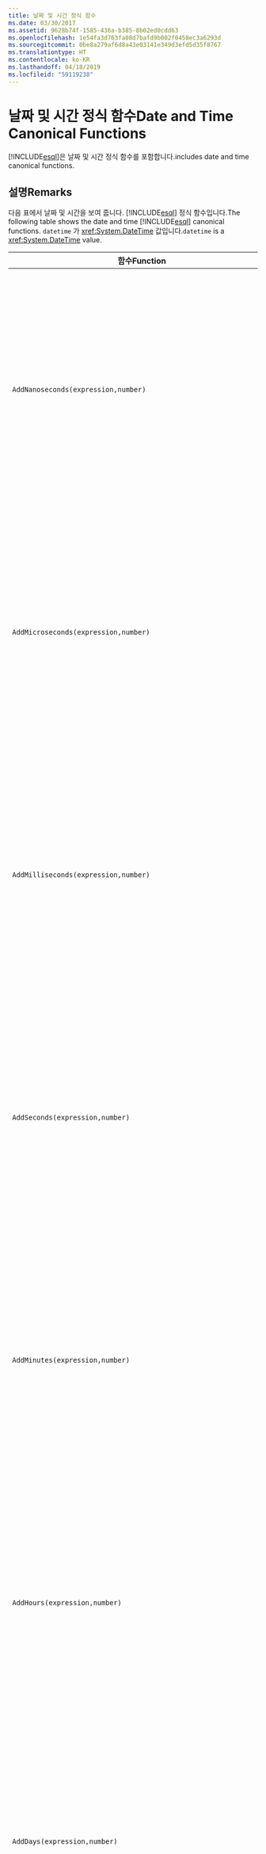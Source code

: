 ```yaml
---
title: 날짜 및 시간 정식 함수
ms.date: 03/30/2017
ms.assetid: 9628b74f-1585-436a-b385-8b02ed0cdd63
ms.openlocfilehash: 1e54fa3d763fa08d7bafd9b002f0458ec3a6293d
ms.sourcegitcommit: 0be8a279af6d8a43e03141e349d3efd5d35f8767
ms.translationtype: HT
ms.contentlocale: ko-KR
ms.lasthandoff: 04/18/2019
ms.locfileid: "59119238"
---
```

# <a name="date-and-time-canonical-functions"></a><span data-ttu-id="4681b-102">날짜 및 시간 정식 함수</span><span class="sxs-lookup"><span data-stu-id="4681b-102">Date and Time Canonical Functions</span></span>
[!INCLUDE[esql](../../../../../../includes/esql-md.md)]<span data-ttu-id="4681b-103">은 날짜 및 시간 정식 함수를 포함합니다.</span><span class="sxs-lookup"><span data-stu-id="4681b-103">includes date and time canonical functions.</span></span>  
  
## <a name="remarks"></a><span data-ttu-id="4681b-104">설명</span><span class="sxs-lookup"><span data-stu-id="4681b-104">Remarks</span></span>  
 <span data-ttu-id="4681b-105">다음 표에서 날짜 및 시간을 보여 줍니다. [!INCLUDE[esql](../../../../../../includes/esql-md.md)] 정식 함수입니다.</span><span class="sxs-lookup"><span data-stu-id="4681b-105">The following table shows the date and time [!INCLUDE[esql](../../../../../../includes/esql-md.md)] canonical functions.</span></span> <span data-ttu-id="4681b-106">`datetime` 가 <xref:System.DateTime> 값입니다.</span><span class="sxs-lookup"><span data-stu-id="4681b-106">`datetime` is a <xref:System.DateTime> value.</span></span>  
  
|<span data-ttu-id="4681b-107">함수</span><span class="sxs-lookup"><span data-stu-id="4681b-107">Function</span></span>|<span data-ttu-id="4681b-108">설명</span><span class="sxs-lookup"><span data-stu-id="4681b-108">Description</span></span>|  
|--------------|-----------------|  
|`AddNanoseconds(expression,number)`|<span data-ttu-id="4681b-109">지정된 `number`(나노초)를 `expression`에 추가합니다.</span><span class="sxs-lookup"><span data-stu-id="4681b-109">Adds the specified `number` of nanoseconds to the `expression`.</span></span><br /><br /> <span data-ttu-id="4681b-110">**인수**</span><span class="sxs-lookup"><span data-stu-id="4681b-110">**Arguments**</span></span><br /><br /> <span data-ttu-id="4681b-111">`expression`: `DateTime`, `DateTimeOffset` 또는 `Time`입니다.</span><span class="sxs-lookup"><span data-stu-id="4681b-111">`expression`: `DateTime`, `DateTimeOffset`, or `Time`.</span></span><br /><br /> <span data-ttu-id="4681b-112">`number`: `Int32`입니다.</span><span class="sxs-lookup"><span data-stu-id="4681b-112">`number`: `Int32`.</span></span><br /><br /> <span data-ttu-id="4681b-113">**반환 값**</span><span class="sxs-lookup"><span data-stu-id="4681b-113">**Return Value**</span></span><br /><br /> <span data-ttu-id="4681b-114">`expression`의 형식입니다.</span><span class="sxs-lookup"><span data-stu-id="4681b-114">The type of `expression`.</span></span>|  
|`AddMicroseconds(expression,number)`|<span data-ttu-id="4681b-115">지정된 `number`(마이크로초)를 `expression`에 추가합니다.</span><span class="sxs-lookup"><span data-stu-id="4681b-115">Adds the specified `number` of microseconds to the `expression`.</span></span><br /><br /> <span data-ttu-id="4681b-116">**인수**</span><span class="sxs-lookup"><span data-stu-id="4681b-116">**Arguments**</span></span><br /><br /> <span data-ttu-id="4681b-117">`expression`: `DateTime`, `DateTimeOffset` 또는 `Time`입니다.</span><span class="sxs-lookup"><span data-stu-id="4681b-117">`expression`: `DateTime`, `DateTimeOffset`, or `Time`.</span></span><br /><br /> <span data-ttu-id="4681b-118">`number`: `Int32`입니다.</span><span class="sxs-lookup"><span data-stu-id="4681b-118">`number`: `Int32`.</span></span><br /><br /> <span data-ttu-id="4681b-119">**반환 값**</span><span class="sxs-lookup"><span data-stu-id="4681b-119">**Return Value**</span></span><br /><br /> <span data-ttu-id="4681b-120">`expression`의 형식입니다.</span><span class="sxs-lookup"><span data-stu-id="4681b-120">The type of `expression`.</span></span>|  
|`AddMilliseconds(expression,number)`|<span data-ttu-id="4681b-121">지정된 `number`(밀리초)를 `expression`에 추가합니다.</span><span class="sxs-lookup"><span data-stu-id="4681b-121">Adds the specified `number` of milliseconds to the `expression`.</span></span><br /><br /> <span data-ttu-id="4681b-122">**인수**</span><span class="sxs-lookup"><span data-stu-id="4681b-122">**Arguments**</span></span><br /><br /> <span data-ttu-id="4681b-123">`expression`: `DateTime`, `DateTimeOffset` 또는 `Time`입니다.</span><span class="sxs-lookup"><span data-stu-id="4681b-123">`expression`: `DateTime`, `DateTimeOffset`, or `Time`.</span></span><br /><br /> <span data-ttu-id="4681b-124">`number`: `Int32`입니다.</span><span class="sxs-lookup"><span data-stu-id="4681b-124">`number`: `Int32`.</span></span><br /><br /> <span data-ttu-id="4681b-125">**반환 값**</span><span class="sxs-lookup"><span data-stu-id="4681b-125">**Return Value**</span></span><br /><br /> <span data-ttu-id="4681b-126">`expression`의 형식입니다.</span><span class="sxs-lookup"><span data-stu-id="4681b-126">The type of `expression`.</span></span>|  
|`AddSeconds(expression,number)`|<span data-ttu-id="4681b-127">지정된 `number`(초)를 `expression`에 추가합니다.</span><span class="sxs-lookup"><span data-stu-id="4681b-127">Adds the specified `number` of seconds to the `expression`.</span></span><br /><br /> <span data-ttu-id="4681b-128">**인수**</span><span class="sxs-lookup"><span data-stu-id="4681b-128">**Arguments**</span></span><br /><br /> <span data-ttu-id="4681b-129">`expression`: `DateTime`, `DateTimeOffset` 또는 `Time`입니다.</span><span class="sxs-lookup"><span data-stu-id="4681b-129">`expression`: `DateTime`, `DateTimeOffset`, or `Time`.</span></span><br /><br /> <span data-ttu-id="4681b-130">`number`: `Int32`입니다.</span><span class="sxs-lookup"><span data-stu-id="4681b-130">`number`: `Int32`.</span></span><br /><br /> <span data-ttu-id="4681b-131">**반환 값**</span><span class="sxs-lookup"><span data-stu-id="4681b-131">**Return Value**</span></span><br /><br /> <span data-ttu-id="4681b-132">`expression`의 형식입니다.</span><span class="sxs-lookup"><span data-stu-id="4681b-132">The type of `expression`.</span></span>|  
|`AddMinutes(expression,number)`|<span data-ttu-id="4681b-133">지정된 `number`(분)를 `expression`에 추가합니다.</span><span class="sxs-lookup"><span data-stu-id="4681b-133">Adds the specified `number` of minutes to the `expression`.</span></span><br /><br /> <span data-ttu-id="4681b-134">**인수**</span><span class="sxs-lookup"><span data-stu-id="4681b-134">**Arguments**</span></span><br /><br /> <span data-ttu-id="4681b-135">`expression`: `DateTime`, `DateTimeOffset` 또는 `Time`입니다.</span><span class="sxs-lookup"><span data-stu-id="4681b-135">`expression`: `DateTime`, `DateTimeOffset`, or `Time`.</span></span><br /><br /> <span data-ttu-id="4681b-136">`number`: `Int32`입니다.</span><span class="sxs-lookup"><span data-stu-id="4681b-136">`number`: `Int32`.</span></span><br /><br /> <span data-ttu-id="4681b-137">**반환 값**</span><span class="sxs-lookup"><span data-stu-id="4681b-137">**Return Value**</span></span><br /><br /> <span data-ttu-id="4681b-138">`expression`의 형식입니다.</span><span class="sxs-lookup"><span data-stu-id="4681b-138">The type of `expression`.</span></span>|  
|`AddHours(expression,number)`|<span data-ttu-id="4681b-139">지정된 `number`(시간)를 `expression`에 추가합니다.</span><span class="sxs-lookup"><span data-stu-id="4681b-139">Adds the specified `number` of hours to the `expression`.</span></span><br /><br /> <span data-ttu-id="4681b-140">**인수**</span><span class="sxs-lookup"><span data-stu-id="4681b-140">**Arguments**</span></span><br /><br /> <span data-ttu-id="4681b-141">`expression`: `DateTime`, `DateTimeOffset` 또는 `Time`입니다.</span><span class="sxs-lookup"><span data-stu-id="4681b-141">`expression`: `DateTime`, `DateTimeOffset`, or `Time`.</span></span><br /><br /> <span data-ttu-id="4681b-142">`number`: `Int32`입니다.</span><span class="sxs-lookup"><span data-stu-id="4681b-142">`number`: `Int32`.</span></span><br /><br /> <span data-ttu-id="4681b-143">**반환 값**</span><span class="sxs-lookup"><span data-stu-id="4681b-143">**Return Value**</span></span><br /><br /> <span data-ttu-id="4681b-144">`expression`의 형식입니다.</span><span class="sxs-lookup"><span data-stu-id="4681b-144">The type of `expression`.</span></span>|  
|`AddDays(expression,number)`|<span data-ttu-id="4681b-145">지정된 `number`(일)를 `expression`에 추가합니다.</span><span class="sxs-lookup"><span data-stu-id="4681b-145">Adds the specified `number` of days to the `expression`.</span></span><br /><br /> <span data-ttu-id="4681b-146">**인수**</span><span class="sxs-lookup"><span data-stu-id="4681b-146">**Arguments**</span></span><br /><br /> <span data-ttu-id="4681b-147">`expression`: `DateTime` 또는 `DateTimeOffset`입니다.</span><span class="sxs-lookup"><span data-stu-id="4681b-147">`expression`: `DateTime` or `DateTimeOffset`.</span></span><br /><br /> <span data-ttu-id="4681b-148">`number`: `Int32`입니다.</span><span class="sxs-lookup"><span data-stu-id="4681b-148">`number`: `Int32`.</span></span><br /><br /> <span data-ttu-id="4681b-149">**반환 값**</span><span class="sxs-lookup"><span data-stu-id="4681b-149">**Return Value**</span></span><br /><br /> <span data-ttu-id="4681b-150">`expression`의 형식입니다.</span><span class="sxs-lookup"><span data-stu-id="4681b-150">The type of `expression`.</span></span>|  
|`AddMonths(expression,number)`|<span data-ttu-id="4681b-151">지정된 `number`(월)를 `expression`에 추가합니다.</span><span class="sxs-lookup"><span data-stu-id="4681b-151">Adds the specified `number` of months to the `expression`.</span></span><br /><br /> <span data-ttu-id="4681b-152">**인수**</span><span class="sxs-lookup"><span data-stu-id="4681b-152">**Arguments**</span></span><br /><br /> <span data-ttu-id="4681b-153">`expression`: `DateTime` 또는 `DateTimeOffset`입니다.</span><span class="sxs-lookup"><span data-stu-id="4681b-153">`expression`: `DateTime` or `DateTimeOffset`.</span></span><br /><br /> <span data-ttu-id="4681b-154">`number`: `Int32`입니다.</span><span class="sxs-lookup"><span data-stu-id="4681b-154">`number`: `Int32`.</span></span><br /><br /> <span data-ttu-id="4681b-155">**반환 값**</span><span class="sxs-lookup"><span data-stu-id="4681b-155">**Return Value**</span></span><br /><br /> <span data-ttu-id="4681b-156">`expression`의 형식입니다.</span><span class="sxs-lookup"><span data-stu-id="4681b-156">The type of `expression`.</span></span>|  
|`AddYears(expression,number)`|<span data-ttu-id="4681b-157">지정된 `number`(연도)를 `expression`에 추가합니다.</span><span class="sxs-lookup"><span data-stu-id="4681b-157">Adds the specified `number` of years to the `expression`.</span></span><br /><br /> <span data-ttu-id="4681b-158">**인수**</span><span class="sxs-lookup"><span data-stu-id="4681b-158">**Arguments**</span></span><br /><br /> <span data-ttu-id="4681b-159">`expression`: `DateTime` 또는 `DateTimeOffset`입니다.</span><span class="sxs-lookup"><span data-stu-id="4681b-159">`expression`: `DateTime` or `DateTimeOffset`.</span></span><br /><br /> <span data-ttu-id="4681b-160">`number`: `Int32`입니다.</span><span class="sxs-lookup"><span data-stu-id="4681b-160">`number`: `Int32`.</span></span><br /><br /> <span data-ttu-id="4681b-161">**반환 값**</span><span class="sxs-lookup"><span data-stu-id="4681b-161">**Return Value**</span></span><br /><br /> <span data-ttu-id="4681b-162">`expression`의 형식입니다.</span><span class="sxs-lookup"><span data-stu-id="4681b-162">The type of `expression`.</span></span>|  
|`CreateDateTime(year,month,day,hour,minute,second)`|<span data-ttu-id="4681b-163">새 `DateTime` 값을 서버 시간대의 서버 현재 날짜 및 시간으로 반환합니다.</span><span class="sxs-lookup"><span data-stu-id="4681b-163">Returns a new `DateTime` value as the current date and time of the server in the server's time zone.</span></span><br /><br /> <span data-ttu-id="4681b-164">**인수**</span><span class="sxs-lookup"><span data-stu-id="4681b-164">**Arguments**</span></span><br /><br /> <span data-ttu-id="4681b-165">`year`, `month`, `day`, `hour`, `minute`: `Int16` 및 `Int32`입니다.</span><span class="sxs-lookup"><span data-stu-id="4681b-165">`year`, `month`, `day`, `hour`, `minute`: `Int16` and `Int32`.</span></span><br /><br /> <span data-ttu-id="4681b-166">`second`: `Double`입니다.</span><span class="sxs-lookup"><span data-stu-id="4681b-166">`second`: `Double`.</span></span><br /><br /> <span data-ttu-id="4681b-167">**반환 값**</span><span class="sxs-lookup"><span data-stu-id="4681b-167">**Return Value**</span></span><br /><br /> <span data-ttu-id="4681b-168">`DateTime`</span><span class="sxs-lookup"><span data-stu-id="4681b-168">A `DateTime`.</span></span>|  
|`CreateDateTimeOffset(year,month,day,hour,minute,second,tzoffset)`|<span data-ttu-id="4681b-169">새 `DateTimeOffset` 값을 UTC(Coordinated Universal Time)에 상대적인 서버 현재 날짜 및 시간으로 반환합니다.</span><span class="sxs-lookup"><span data-stu-id="4681b-169">Returns a new `DateTimeOffset` value as the current date and time of the server relative to the Coordinated Universal Time (UTC).</span></span><br /><br /> <span data-ttu-id="4681b-170">**인수**</span><span class="sxs-lookup"><span data-stu-id="4681b-170">**Arguments**</span></span><br /><br /> <span data-ttu-id="4681b-171">`year`, `month`, `day`, `hour`, `minute`, `tzoffset`: `Int32`입니다.</span><span class="sxs-lookup"><span data-stu-id="4681b-171">`year`, `month`, `day`, `hour`, `minute`, `tzoffset`: `Int32`.</span></span><br /><br /> <span data-ttu-id="4681b-172">`second`: `Double`입니다.</span><span class="sxs-lookup"><span data-stu-id="4681b-172">`second`: `Double`.</span></span><br /><br /> <span data-ttu-id="4681b-173">**반환 값**</span><span class="sxs-lookup"><span data-stu-id="4681b-173">**Return Value**</span></span><br /><br /> <span data-ttu-id="4681b-174">`DateTimeOffset`</span><span class="sxs-lookup"><span data-stu-id="4681b-174">A `DateTimeOffset`.</span></span>|  
|`CreateTime(hour,minute,second)`|<span data-ttu-id="4681b-175">새 `Time` 값을 현재 시간으로 반환합니다.</span><span class="sxs-lookup"><span data-stu-id="4681b-175">Returns a new `Time` value as the current time.</span></span><br /><br /> <span data-ttu-id="4681b-176">**인수**</span><span class="sxs-lookup"><span data-stu-id="4681b-176">**Arguments**</span></span><br /><br /> <span data-ttu-id="4681b-177">`hour` 및 `minute`: `Int32`입니다.</span><span class="sxs-lookup"><span data-stu-id="4681b-177">`hour` and `minute`: `Int32`.</span></span><br /><br /> <span data-ttu-id="4681b-178">`second`: `Double`입니다.</span><span class="sxs-lookup"><span data-stu-id="4681b-178">`second`: `Double`.</span></span><br /><br /> <span data-ttu-id="4681b-179">**반환 값**</span><span class="sxs-lookup"><span data-stu-id="4681b-179">**Return Value**</span></span><br /><br /> <span data-ttu-id="4681b-180">`Time`</span><span class="sxs-lookup"><span data-stu-id="4681b-180">A `Time`.</span></span>|  
|`CurrentDateTime()`|<span data-ttu-id="4681b-181">`DateTime` 값을 서버 시간대의 서버 현재 날짜 및 시간으로 반환합니다.</span><span class="sxs-lookup"><span data-stu-id="4681b-181">Returns a `DateTime` value as the current date and time of the server in the server's time zone.</span></span><br /><br /> <span data-ttu-id="4681b-182">**반환 값**</span><span class="sxs-lookup"><span data-stu-id="4681b-182">**Return Value**</span></span><br /><br /> <span data-ttu-id="4681b-183">`DateTime`</span><span class="sxs-lookup"><span data-stu-id="4681b-183">A `DateTime`.</span></span>|  
|`CurrentDateTimeOffset()`|<span data-ttu-id="4681b-184">현재 날짜, 시간 및 오프셋을 `DateTimeOffset`으로 반환합니다.</span><span class="sxs-lookup"><span data-stu-id="4681b-184">Returns the current date, time and offset as a `DateTimeOffset`.</span></span><br /><br /> <span data-ttu-id="4681b-185">**반환 값**</span><span class="sxs-lookup"><span data-stu-id="4681b-185">**Return Value**</span></span><br /><br /> <span data-ttu-id="4681b-186">`DateTimeOffset`</span><span class="sxs-lookup"><span data-stu-id="4681b-186">A `DateTimeOffset`.</span></span>|  
|`CurrentUtcDateTime()`|<span data-ttu-id="4681b-187"><xref:System.DateTime> 값을 UTS 시간대의 서버 현재 날짜 및 시간 형태로 반환합니다.</span><span class="sxs-lookup"><span data-stu-id="4681b-187">Returns a <xref:System.DateTime> value as the current date and time of the server in the UTS time zone.</span></span><br /><br /> <span data-ttu-id="4681b-188">**반환 값**</span><span class="sxs-lookup"><span data-stu-id="4681b-188">**Return Value**</span></span><br /><br /> <span data-ttu-id="4681b-189">`DateTime`</span><span class="sxs-lookup"><span data-stu-id="4681b-189">A `DateTime`.</span></span>|  
|`Day(expression)`|<span data-ttu-id="4681b-190">`expression`의 일 부분을 1에서 31 사이의 `Int32`로 반환합니다.</span><span class="sxs-lookup"><span data-stu-id="4681b-190">Returns the day portion of `expression` as an `Int32` between 1 and 31.</span></span><br /><br /> <span data-ttu-id="4681b-191">**인수**</span><span class="sxs-lookup"><span data-stu-id="4681b-191">**Arguments**</span></span><br /><br /> <span data-ttu-id="4681b-192">`DateTime` 및 `DateTimeOffset`입니다.</span><span class="sxs-lookup"><span data-stu-id="4681b-192">A `DateTime` and `DateTimeOffset`.</span></span><br /><br /> <span data-ttu-id="4681b-193">**반환 값**</span><span class="sxs-lookup"><span data-stu-id="4681b-193">**Return Value**</span></span><br /><br /> <span data-ttu-id="4681b-194">`Int32`입니다.</span><span class="sxs-lookup"><span data-stu-id="4681b-194">An `Int32`.</span></span><br /><br /> <span data-ttu-id="4681b-195">**예제**</span><span class="sxs-lookup"><span data-stu-id="4681b-195">**Example**</span></span><br /><br /> `-- The following example returns 12.`<br /><br /> `Day(cast('03/12/1998' as DateTime))`|  
|`DayOfYear(expression)`|<span data-ttu-id="4681b-196">`expression`의 일 부분을 1에서 366 사이의 `Int32`로 반환합니다. 여기서 366은 윤년의 마지막 날에 대해 반환됩니다.</span><span class="sxs-lookup"><span data-stu-id="4681b-196">Returns the day portion of `expression` as an `Int32` between 1 and 366, where 366 is returned for the last day of a leap year.</span></span><br /><br /> <span data-ttu-id="4681b-197">**인수**</span><span class="sxs-lookup"><span data-stu-id="4681b-197">**Arguments**</span></span><br /><br /> <span data-ttu-id="4681b-198">`DateTime` 또는 `DateTimeOffset`입니다.</span><span class="sxs-lookup"><span data-stu-id="4681b-198">A `DateTime` or `DateTimeOffset`.</span></span><br /><br /> <span data-ttu-id="4681b-199">**반환 값**</span><span class="sxs-lookup"><span data-stu-id="4681b-199">**Return Value**</span></span><br /><br /> <span data-ttu-id="4681b-200">`Int32`입니다.</span><span class="sxs-lookup"><span data-stu-id="4681b-200">An `Int32`.</span></span>|  
|`DiffNanoseconds(startExpression,endExpression)`|<span data-ttu-id="4681b-201">`startExpression`과 `endExpression`의 차(나노초)를 반환합니다.</span><span class="sxs-lookup"><span data-stu-id="4681b-201">Returns the difference, in nanoseconds, between `startExpression` and `endExpression`.</span></span><br /><br /> <span data-ttu-id="4681b-202">**인수**</span><span class="sxs-lookup"><span data-stu-id="4681b-202">**Arguments**</span></span><br /><br /> <span data-ttu-id="4681b-203">`startExpression`, `endExpression`: `DateTime`, `DateTimeOffset` 또는 `Time`입니다.</span><span class="sxs-lookup"><span data-stu-id="4681b-203">`startExpression`, `endExpression`: `DateTime`, `DateTimeOffset`, or `Time`.</span></span> <span data-ttu-id="4681b-204">**참고:** `startExpression` 고 `endExpression` 동일한 형식 이어야 합니다.</span><span class="sxs-lookup"><span data-stu-id="4681b-204">**Note:**  `startExpression` and `endExpression` must be of the same type.</span></span> <br /><br /> <span data-ttu-id="4681b-205">**반환 값**</span><span class="sxs-lookup"><span data-stu-id="4681b-205">**Return Value**</span></span><br /><br /> <span data-ttu-id="4681b-206">`Int32`입니다.</span><span class="sxs-lookup"><span data-stu-id="4681b-206">An `Int32`.</span></span>|  
|`DiffMilliseconds(startExpression,endExpression)`|<span data-ttu-id="4681b-207">`startExpression`과 `endExpression`의 차(밀리초)를 반환합니다.</span><span class="sxs-lookup"><span data-stu-id="4681b-207">Returns the difference, in milliseconds, between `startExpression` and `endExpression`.</span></span><br /><br /> <span data-ttu-id="4681b-208">**인수**</span><span class="sxs-lookup"><span data-stu-id="4681b-208">**Arguments**</span></span><br /><br /> <span data-ttu-id="4681b-209">`startExpression`, `endExpression`: `DateTime`, `DateTimeOffset` 또는 `Time`입니다.</span><span class="sxs-lookup"><span data-stu-id="4681b-209">`startExpression`, `endExpression`: `DateTime`, `DateTimeOffset`, or `Time`.</span></span> <span data-ttu-id="4681b-210">**참고:** `startExpression` 고 `endExpression` 동일한 형식 이어야 합니다.</span><span class="sxs-lookup"><span data-stu-id="4681b-210">**Note:**  `startExpression` and `endExpression` must be of the same type.</span></span> <br /><br /> <span data-ttu-id="4681b-211">**반환 값**</span><span class="sxs-lookup"><span data-stu-id="4681b-211">**Return Value**</span></span><br /><br /> <span data-ttu-id="4681b-212">`Int32`입니다.</span><span class="sxs-lookup"><span data-stu-id="4681b-212">An `Int32`.</span></span>|  
|`DiffMicroseconds(startExpression,endExpression)`|<span data-ttu-id="4681b-213">`startExpression`과 `endExpression`의 차(마이크로초)를 반환합니다.</span><span class="sxs-lookup"><span data-stu-id="4681b-213">Returns the difference, in microseconds, between `startExpression` and `endExpression`.</span></span><br /><br /> <span data-ttu-id="4681b-214">**인수**</span><span class="sxs-lookup"><span data-stu-id="4681b-214">**Arguments**</span></span><br /><br /> <span data-ttu-id="4681b-215">`startExpression`, `endExpression`: `DateTime`, `DateTimeOffset` 또는 `Time`입니다.</span><span class="sxs-lookup"><span data-stu-id="4681b-215">`startExpression`, `endExpression`: `DateTime`, `DateTimeOffset`, or `Time`.</span></span> <span data-ttu-id="4681b-216">**참고:** `startExpression` 고 `endExpression` 동일한 형식 이어야 합니다.</span><span class="sxs-lookup"><span data-stu-id="4681b-216">**Note:**  `startExpression` and `endExpression` must be of the same type.</span></span> <br /><br /> <span data-ttu-id="4681b-217">**반환 값**</span><span class="sxs-lookup"><span data-stu-id="4681b-217">**Return Value**</span></span><br /><br /> <span data-ttu-id="4681b-218">`Int32`입니다.</span><span class="sxs-lookup"><span data-stu-id="4681b-218">An `Int32`.</span></span>|  
|`DiffSeconds(startExpression,endExpression)`|<span data-ttu-id="4681b-219">`startExpression`과 `endExpression`의 차(초)를 반환합니다.</span><span class="sxs-lookup"><span data-stu-id="4681b-219">Returns the difference, in seconds, between `startExpression` and `endExpression`.</span></span><br /><br /> <span data-ttu-id="4681b-220">**인수**</span><span class="sxs-lookup"><span data-stu-id="4681b-220">**Arguments**</span></span><br /><br /> <span data-ttu-id="4681b-221">`startExpression`, `endExpression`: `DateTime`, `DateTimeOffset` 또는 `Time`입니다.</span><span class="sxs-lookup"><span data-stu-id="4681b-221">`startExpression`, `endExpression`: `DateTime`, `DateTimeOffset`, or `Time`.</span></span> <span data-ttu-id="4681b-222">**참고:** `startExpression` 고 `endExpression` 동일한 형식 이어야 합니다.</span><span class="sxs-lookup"><span data-stu-id="4681b-222">**Note:**  `startExpression` and `endExpression` must be of the same type.</span></span> <br /><br /> <span data-ttu-id="4681b-223">**반환 값**</span><span class="sxs-lookup"><span data-stu-id="4681b-223">**Return Value**</span></span><br /><br /> <span data-ttu-id="4681b-224">`Int32`입니다.</span><span class="sxs-lookup"><span data-stu-id="4681b-224">An `Int32`.</span></span>|  
|`DiffMinutes(startExpression,endExpression)`|<span data-ttu-id="4681b-225">`startExpression`과 `endExpression`의 차(분)를 반환합니다.</span><span class="sxs-lookup"><span data-stu-id="4681b-225">Returns the difference, in minutes, between `startExpression` and `endExpression`.</span></span><br /><br /> <span data-ttu-id="4681b-226">**인수**</span><span class="sxs-lookup"><span data-stu-id="4681b-226">**Arguments**</span></span><br /><br /> <span data-ttu-id="4681b-227">`startExpression`, `endExpression`: `DateTime`, `DateTimeOffset` 또는 `Time`입니다.</span><span class="sxs-lookup"><span data-stu-id="4681b-227">`startExpression`, `endExpression`: `DateTime`, `DateTimeOffset`, or `Time`.</span></span> <span data-ttu-id="4681b-228">**참고:** `startExpression` 고 `endExpression` 동일한 형식 이어야 합니다.</span><span class="sxs-lookup"><span data-stu-id="4681b-228">**Note:**  `startExpression` and `endExpression` must be of the same type.</span></span> <br /><br /> <span data-ttu-id="4681b-229">**반환 값**</span><span class="sxs-lookup"><span data-stu-id="4681b-229">**Return Value**</span></span><br /><br /> <span data-ttu-id="4681b-230">`Int32`입니다.</span><span class="sxs-lookup"><span data-stu-id="4681b-230">An `Int32`.</span></span>|  
|`DiffHours(startExpression,endExpression)`|<span data-ttu-id="4681b-231">`startExpression`과 `endExpression`의 차(시간)를 반환합니다.</span><span class="sxs-lookup"><span data-stu-id="4681b-231">Returns the difference, in hours, between `startExpression` and `endExpression`.</span></span><br /><br /> <span data-ttu-id="4681b-232">**인수**</span><span class="sxs-lookup"><span data-stu-id="4681b-232">**Arguments**</span></span><br /><br /> <span data-ttu-id="4681b-233">`startExpression`, `endExpression`: `DateTime`, `DateTimeOffset` 또는 `Time`입니다.</span><span class="sxs-lookup"><span data-stu-id="4681b-233">`startExpression`, `endExpression`: `DateTime`, `DateTimeOffset`, or `Time`.</span></span> <span data-ttu-id="4681b-234">**참고:** `startExpression` 고 `endExpression` 동일한 형식 이어야 합니다.</span><span class="sxs-lookup"><span data-stu-id="4681b-234">**Note:**  `startExpression` and `endExpression` must be of the same type.</span></span> <br /><br /> <span data-ttu-id="4681b-235">**반환 값**</span><span class="sxs-lookup"><span data-stu-id="4681b-235">**Return Value**</span></span><br /><br /> <span data-ttu-id="4681b-236">`Int32`입니다.</span><span class="sxs-lookup"><span data-stu-id="4681b-236">An `Int32`.</span></span>|  
|`DiffDays(startExpression,endExpression)`|<span data-ttu-id="4681b-237">`startExpression`과 `endExpression`의 차(일)를 반환합니다.</span><span class="sxs-lookup"><span data-stu-id="4681b-237">Returns the difference, in days, between `startExpression` and `endExpression`.</span></span><br /><br /> <span data-ttu-id="4681b-238">**인수**</span><span class="sxs-lookup"><span data-stu-id="4681b-238">**Arguments**</span></span><br /><br /> <span data-ttu-id="4681b-239">`startExpression`: `endExpression`, `DateTime` 또는 `DateTimeOffset`입니다.</span><span class="sxs-lookup"><span data-stu-id="4681b-239">`startExpression`, `endExpression`: `DateTime` or `DateTimeOffset`.</span></span> <span data-ttu-id="4681b-240">**참고:** `startExpression` 고 `endExpression` 동일한 형식 이어야 합니다.</span><span class="sxs-lookup"><span data-stu-id="4681b-240">**Note:**  `startExpression` and `endExpression` must be of the same type.</span></span> <br /><br /> <span data-ttu-id="4681b-241">**반환 값**</span><span class="sxs-lookup"><span data-stu-id="4681b-241">**Return Value**</span></span><br /><br /> <span data-ttu-id="4681b-242">`Int32`입니다.</span><span class="sxs-lookup"><span data-stu-id="4681b-242">An `Int32`.</span></span>|  
|`DiffMonths(startExpression,endExpression)`|<span data-ttu-id="4681b-243">`startExpression`과 `endExpression`의 차(월)를 반환합니다.</span><span class="sxs-lookup"><span data-stu-id="4681b-243">Returns the difference, in months, between `startExpression` and `endExpression`.</span></span><br /><br /> <span data-ttu-id="4681b-244">**인수**</span><span class="sxs-lookup"><span data-stu-id="4681b-244">**Arguments**</span></span><br /><br /> <span data-ttu-id="4681b-245">`startExpression`: `endExpression`, `DateTime` 또는 `DateTimeOffset`입니다.</span><span class="sxs-lookup"><span data-stu-id="4681b-245">`startExpression`, `endExpression`: `DateTime` or `DateTimeOffset`.</span></span> <span data-ttu-id="4681b-246">**참고:** `startExpression` 고 `endExpression` 동일한 형식 이어야 합니다.</span><span class="sxs-lookup"><span data-stu-id="4681b-246">**Note:**  `startExpression` and `endExpression` must be of the same type.</span></span> <br /><br /> <span data-ttu-id="4681b-247">**반환 값**</span><span class="sxs-lookup"><span data-stu-id="4681b-247">**Return Value**</span></span><br /><br /> <span data-ttu-id="4681b-248">`Int32`입니다.</span><span class="sxs-lookup"><span data-stu-id="4681b-248">An `Int32`.</span></span>|  
|`DiffYears(startExpression,endExpression)`|<span data-ttu-id="4681b-249">`startExpression`과 `endExpression`의 차(연도)를 반환합니다.</span><span class="sxs-lookup"><span data-stu-id="4681b-249">Returns the difference, in years, between `startExpression` and `endExpression`.</span></span><br /><br /> <span data-ttu-id="4681b-250">**인수**</span><span class="sxs-lookup"><span data-stu-id="4681b-250">**Arguments**</span></span><br /><br /> <span data-ttu-id="4681b-251">`startExpression`: `endExpression`, `DateTime` 또는 `DateTimeOffset`입니다.</span><span class="sxs-lookup"><span data-stu-id="4681b-251">`startExpression`, `endExpression`: `DateTime` or `DateTimeOffset`.</span></span> <span data-ttu-id="4681b-252">**참고:** `startExpression` 고 `endExpression` 동일한 형식 이어야 합니다.</span><span class="sxs-lookup"><span data-stu-id="4681b-252">**Note:**  `startExpression` and `endExpression` must be of the same type.</span></span> <br /><br /> <span data-ttu-id="4681b-253">**반환 값**</span><span class="sxs-lookup"><span data-stu-id="4681b-253">**Return Value**</span></span><br /><br /> <span data-ttu-id="4681b-254">`Int32`입니다.</span><span class="sxs-lookup"><span data-stu-id="4681b-254">An `Int32`.</span></span>|  
|`GetTotalOffsetMinutes(datetimeoffset)`|<span data-ttu-id="4681b-255">GMT에서 `datetimeoffset`을 차감한 시간(분)을 반환합니다.</span><span class="sxs-lookup"><span data-stu-id="4681b-255">Returns the number of minutes that the `datetimeoffset` is offset from GMT.</span></span> <span data-ttu-id="4681b-256">이 값은 일반적으로 +780에서 -780(+13시간에서 -13시간) 사이입니다.</span><span class="sxs-lookup"><span data-stu-id="4681b-256">This is generally between +780 and -780 (+ or - 13 hrs).</span></span> <span data-ttu-id="4681b-257">**참고:**  이 함수는 SQL Server 2008에서만 지원됩니다.</span><span class="sxs-lookup"><span data-stu-id="4681b-257">**Note:**  This function is supported in SQL Server 2008 only.</span></span> <br /><br /> <span data-ttu-id="4681b-258">**인수**</span><span class="sxs-lookup"><span data-stu-id="4681b-258">**Arguments**</span></span><br /><br /> <span data-ttu-id="4681b-259">`DateTimeOffset`</span><span class="sxs-lookup"><span data-stu-id="4681b-259">A `DateTimeOffset`.</span></span><br /><br /> <span data-ttu-id="4681b-260">**반환 값**</span><span class="sxs-lookup"><span data-stu-id="4681b-260">**Return Value**</span></span><br /><br /> <span data-ttu-id="4681b-261">`Int32`입니다.</span><span class="sxs-lookup"><span data-stu-id="4681b-261">An `Int32`.</span></span>|  
|`Hour(expression)`|<span data-ttu-id="4681b-262">`expression`의 시간 부분을 0에서 23 사이의 `Int32`로 반환합니다.</span><span class="sxs-lookup"><span data-stu-id="4681b-262">Returns the hour portion of `expression` as an `Int32` between 0 and 23.</span></span><br /><br /> <span data-ttu-id="4681b-263">**인수**</span><span class="sxs-lookup"><span data-stu-id="4681b-263">**Arguments**</span></span><br /><br /> <span data-ttu-id="4681b-264">`DateTime, Time` 및 `DateTimeOffset`입니다.</span><span class="sxs-lookup"><span data-stu-id="4681b-264">A `DateTime, Time` and `DateTimeOffset`.</span></span><br /><br /> <span data-ttu-id="4681b-265">**예제**</span><span class="sxs-lookup"><span data-stu-id="4681b-265">**Example**</span></span><br /><br /> `-- The following example returns 22.`<br /><br /> `Hour(cast('22:35:5' as DateTime))`|  
|`Millisecond(expression)`|<span data-ttu-id="4681b-266">`expression`의 밀리초 부분을 0에서 999 사이의 `Int32`로 반환합니다.</span><span class="sxs-lookup"><span data-stu-id="4681b-266">Returns the milliseconds portion of `expression` as an `Int32` between 0 and 999.</span></span><br /><br /> <span data-ttu-id="4681b-267">**인수**</span><span class="sxs-lookup"><span data-stu-id="4681b-267">**Arguments**</span></span><br /><br /> <span data-ttu-id="4681b-268">`DateTime, Time` 및 `DateTimeOffset`입니다.</span><span class="sxs-lookup"><span data-stu-id="4681b-268">A `DateTime, Time` and `DateTimeOffset`.</span></span><br /><br /> <span data-ttu-id="4681b-269">**반환 값**</span><span class="sxs-lookup"><span data-stu-id="4681b-269">**Return Value**</span></span><br /><br /> <span data-ttu-id="4681b-270">`Int32`입니다.</span><span class="sxs-lookup"><span data-stu-id="4681b-270">An `Int32`.</span></span>|  
|`Minute(expression)`|<span data-ttu-id="4681b-271">`expression`의 분 부분을 0에서 59 사이의 `Int32`로 반환합니다.</span><span class="sxs-lookup"><span data-stu-id="4681b-271">Returns the minute portion of `expression` as an `Int32` between 0 and 59.</span></span><br /><br /> <span data-ttu-id="4681b-272">**인수**</span><span class="sxs-lookup"><span data-stu-id="4681b-272">**Arguments**</span></span><br /><br /> <span data-ttu-id="4681b-273">`DateTime, Time` 또는 `DateTimeOffset`입니다.</span><span class="sxs-lookup"><span data-stu-id="4681b-273">A `DateTime, Time` or `DateTimeOffset`.</span></span><br /><br /> <span data-ttu-id="4681b-274">**반환 값**</span><span class="sxs-lookup"><span data-stu-id="4681b-274">**Return Value**</span></span><br /><br /> <span data-ttu-id="4681b-275">`Int32`입니다.</span><span class="sxs-lookup"><span data-stu-id="4681b-275">An `Int32`.</span></span><br /><br /> <span data-ttu-id="4681b-276">**예제**</span><span class="sxs-lookup"><span data-stu-id="4681b-276">**Example**</span></span><br /><br /> `-- The following example returns 35`<br /><br /> `Minute(cast('22:35:5' as DateTime))`|  
|`Month(expression)`|<span data-ttu-id="4681b-277">`expression`의 월 부분을 1에서 12 사이의 `Int32`로 반환합니다.</span><span class="sxs-lookup"><span data-stu-id="4681b-277">Returns the month portion of `expression` as an `Int32` between 1 and 12.</span></span><br /><br /> <span data-ttu-id="4681b-278">**인수**</span><span class="sxs-lookup"><span data-stu-id="4681b-278">**Arguments**</span></span><br /><br /> <span data-ttu-id="4681b-279">`DateTime` 또는 `DateTimeOffset`입니다.</span><span class="sxs-lookup"><span data-stu-id="4681b-279">A `DateTime` or `DateTimeOffset`.</span></span><br /><br /> <span data-ttu-id="4681b-280">**반환 값**</span><span class="sxs-lookup"><span data-stu-id="4681b-280">**Return Value**</span></span><br /><br /> <span data-ttu-id="4681b-281">`Int32`입니다.</span><span class="sxs-lookup"><span data-stu-id="4681b-281">An `Int32`.</span></span><br /><br /> <span data-ttu-id="4681b-282">**예제**</span><span class="sxs-lookup"><span data-stu-id="4681b-282">**Example**</span></span><br /><br /> `-- The following example returns 3.`<br /><br /> `Month(cast('03/12/1998' as DateTime))`|  
|`Second(expression)`|<span data-ttu-id="4681b-283">`expression`의 초 부분을 0에서 59 사이의 `Int32`로 반환합니다.</span><span class="sxs-lookup"><span data-stu-id="4681b-283">Returns the seconds portion of `expression` as an `Int32` between 0 and 59.</span></span><br /><br /> <span data-ttu-id="4681b-284">**인수**</span><span class="sxs-lookup"><span data-stu-id="4681b-284">**Arguments**</span></span><br /><br /> <span data-ttu-id="4681b-285">`DateTime, Time` 및 `DateTimeOffset`입니다.</span><span class="sxs-lookup"><span data-stu-id="4681b-285">A `DateTime, Time` and `DateTimeOffset`.</span></span><br /><br /> <span data-ttu-id="4681b-286">**반환 값**</span><span class="sxs-lookup"><span data-stu-id="4681b-286">**Return Value**</span></span><br /><br /> <span data-ttu-id="4681b-287">`Int32`입니다.</span><span class="sxs-lookup"><span data-stu-id="4681b-287">An `Int32`.</span></span><br /><br /> <span data-ttu-id="4681b-288">**예제**</span><span class="sxs-lookup"><span data-stu-id="4681b-288">**Example**</span></span><br /><br /> `-- The following example returns 5`<br /><br /> `Second(cast('22:35:5' as DateTime))`|  
|`TruncateTime(expression)`|<span data-ttu-id="4681b-289">시간 값이 잘린 `expression`을 반환합니다.</span><span class="sxs-lookup"><span data-stu-id="4681b-289">Returns the `expression`, with the time values truncated.</span></span><br /><br /> <span data-ttu-id="4681b-290">**인수**</span><span class="sxs-lookup"><span data-stu-id="4681b-290">**Arguments**</span></span><br /><br /> <span data-ttu-id="4681b-291">`DateTime` 또는 `DateTimeOffset`입니다.</span><span class="sxs-lookup"><span data-stu-id="4681b-291">A `DateTime` or `DateTimeOffset`.</span></span><br /><br /> <span data-ttu-id="4681b-292">**반환 값**</span><span class="sxs-lookup"><span data-stu-id="4681b-292">**Return Value**</span></span><br /><br /> <span data-ttu-id="4681b-293">`expression`의 형식입니다.</span><span class="sxs-lookup"><span data-stu-id="4681b-293">The type of `expression`.</span></span>|  
|`Year(expression)`|<span data-ttu-id="4681b-294">연도 부분을 반환 `expression` 으로 `Int32` `YYYY`합니다.</span><span class="sxs-lookup"><span data-stu-id="4681b-294">Returns the year portion of `expression` as an `Int32` `YYYY`.</span></span><br /><br /> <span data-ttu-id="4681b-295">**인수**</span><span class="sxs-lookup"><span data-stu-id="4681b-295">**Arguments**</span></span><br /><br /> <span data-ttu-id="4681b-296">`DateTime` 및 `DateTimeOffset`입니다.</span><span class="sxs-lookup"><span data-stu-id="4681b-296">A `DateTime` and `DateTimeOffset`.</span></span><br /><br /> <span data-ttu-id="4681b-297">**반환 값**</span><span class="sxs-lookup"><span data-stu-id="4681b-297">**Return Value**</span></span><br /><br /> <span data-ttu-id="4681b-298">`Int32`입니다.</span><span class="sxs-lookup"><span data-stu-id="4681b-298">An `Int32`.</span></span><br /><br /> <span data-ttu-id="4681b-299">**예제**</span><span class="sxs-lookup"><span data-stu-id="4681b-299">**Example**</span></span><br /><br /> `-- The following example returns 1998.`<br /><br /> `Year(cast('03/12/1998' as DateTime))`|  
  
 <span data-ttu-id="4681b-300">이러한 함수는 `null`이 입력되면 `null`을 반환합니다.</span><span class="sxs-lookup"><span data-stu-id="4681b-300">These functions will return `null` if given `null` input.</span></span>  
  
 <span data-ttu-id="4681b-301">동일한 기능을 Microsoft SQL 클라이언트 관리 공급자에서 사용할 수 있습니다.</span><span class="sxs-lookup"><span data-stu-id="4681b-301">Equivalent functionality is available in the Microsoft SQL Client Managed Provider.</span></span> <span data-ttu-id="4681b-302">자세한 내용은 [Entity Framework 함수에 대 한 SqlClient](../../../../../../docs/framework/data/adonet/ef/sqlclient-for-ef-functions.md)합니다.</span><span class="sxs-lookup"><span data-stu-id="4681b-302">For more information, see [SqlClient for Entity Framework Functions](../../../../../../docs/framework/data/adonet/ef/sqlclient-for-ef-functions.md).</span></span>  
  
## <a name="see-also"></a><span data-ttu-id="4681b-303">참고자료</span><span class="sxs-lookup"><span data-stu-id="4681b-303">See also</span></span>

- [<span data-ttu-id="4681b-304">정식 함수</span><span class="sxs-lookup"><span data-stu-id="4681b-304">Canonical Functions</span></span>](../../../../../../docs/framework/data/adonet/ef/language-reference/canonical-functions.md)

